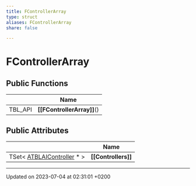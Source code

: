 ```yaml
---
title: FControllerArray
type: struct
aliases: FControllerArray
share: false

---
```


# FControllerArray





## Public Functions

|                | Name           |
| -------------- | -------------- |
| TBL_API | **[[FControllerArray]]**() |

## Public Attributes

|                | Name           |
| -------------- | -------------- |
| TSet< [ATBLAIController](/docs/SDK/Source/Classes/classATBLAIController.md) * > | **[[Controllers]]**  |

-------------------------------

Updated on 2023-07-04 at 02:31:01 +0200